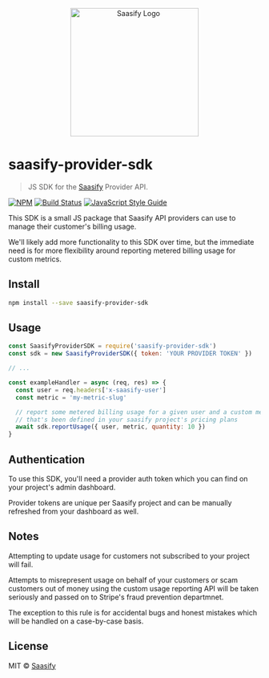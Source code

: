 <p align="center">
  <a href="https://saasify.sh" title="Saasify">
    <img src="https://raw.githubusercontent.com/saasify-sh/saasify/master/logo-vert-white@4x.png" alt="Saasify Logo" width="256" />
  </a>
</p>

# saasify-provider-sdk

> JS SDK for the [Saasify](https://saasify.sh) Provider API.

[![NPM](https://img.shields.io/npm/v/saasify-provider-sdk.svg)](https://www.npmjs.com/package/saasify-provider-sdk) [![Build Status](https://travis-ci.com/saasify-sh/saasify.svg?branch=master)](https://travis-ci.com/saasify-sh/saasify) [![JavaScript Style Guide](https://img.shields.io/badge/code_style-standard-brightgreen.svg)](https://standardjs.com)

This SDK is a small JS package that Saasify API providers can use to manage their customer's billing usage.

We'll likely add more functionality to this SDK over time, but the immediate need is for more flexibility around reporting metered billing usage for custom metrics.

## Install

```bash
npm install --save saasify-provider-sdk
```

## Usage

```js
const SaasifyProviderSDK = require('saasify-provider-sdk')
const sdk = new SaasifyProviderSDK({ token: 'YOUR PROVIDER TOKEN' })

// ...

const exampleHandler = async (req, res) => {
  const user = req.headers['x-saasify-user']
  const metric = 'my-metric-slug'

  // report some metered billing usage for a given user and a custom metric
  // that's been defined in your saasify project's pricing plans
  await sdk.reportUsage({ user, metric, quantity: 10 })
}
```

## Authentication

To use this SDK, you'll need a provider auth token which you can find on your project's admin dashboard.

Provider tokens are unique per Saasify project and can be manually refreshed from your dashboard as well.

## Notes

Attempting to update usage for customers not subscribed to your project will fail.

Attempts to misrepresent usage on behalf of your customers or scam customers out of money using the custom usage reporting API will be taken seriously and passed on to Stripe's fraud prevention departmnet.

The exception to this rule is for accidental bugs and honest mistakes which will be handled on a case-by-case basis.

## License

MIT © [Saasify](https://saasify.sh)
